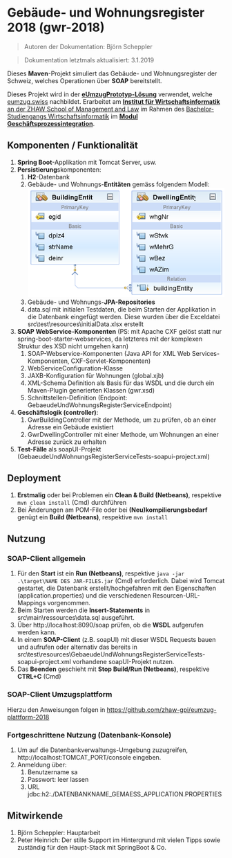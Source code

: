 # Gebäude- und Wohnungsregister 2018 (gwr-2018)

> Autoren der Dokumentation: Björn Scheppler

> Dokumentation letztmals aktualisiert: 3.1.2019

Dieses **Maven**-Projekt simuliert das Gebäude- und Wohnungsregister der Schweiz, welches Operationen über **SOAP** bereitstellt.

Dieses Projekt wird in der [**eUmzugPrototyp-Lösung**](https://github.com/zhaw-gpi/eumzug-plattform-2018) verwendet, welche [eumzug.swiss](https://www.eumzug.swiss) nachbildet. Erarbeitet am [**Institut für Wirtschaftsinformatik** an der ZHAW School of Management and Law](http://www.zhaw.ch/iwi) im Rahmen des [Bachelor-Studiengangs Wirtschaftsinformatik](https://www.zhaw.ch/de/sml/studium/bachelor/wirtschaftsinformatik/) im [**Modul Geschäftsprozessintegration**](https://modulmanagement.sml.zhaw.ch/StaticModDescAblage/Modulbeschreibung_w.BA.XX.2GPI-WIN.XX.pdf).


## Komponenten / Funktionalität
1. **Spring Boot**-Applikation mit Tomcat Server, usw.
2. **Persistierung**skomponenten:
    1. **H2**-Datenbank
    2. Gebäude- und Wohnungs-**Entitäten** gemäss folgendem Modell:
![Klassendiagramm](src/docs/images/Class_Diagram.png "Klassendigramm")
    3. Gebäude- und Wohnungs-**JPA-Repositories**
    4. data.sql mit initialen Testdaten, die beim Starten der Applikation in die Datenbank eingefügt werden. Diese wurden über die Exceldatei src\test\resources\initialData.xlsx erstellt
3. **SOAP WebService-Komponenten** (PS: mit Apache CXF gelöst statt nur spring-boot-starter-webservices, da letzteres mit der komplexen Struktur des XSD nicht umgehen kann)
    1. SOAP-Webservice-Komponenten (Java API for XML Web Services-Komponenten,  CXF-Servlet-Komponenten)
    2. WebServiceConfiguration-Klasse
    3. JAXB-Konfiguration für Wohnungen (global.xjb)
    4. XML-Schema Definition als Basis für das WSDL und die durch ein Maven-Plugin generierten Klassen (gwr.xsd)
    5. Schnittstellen-Definition (Endpoint: GebaeudeUndWohnungsRegisterServiceEndpoint)
4. **Geschäftslogik (controller)**:
    1. GwrBuildingController mit der Methode, um zu prüfen, ob an einer Adresse ein Gebäude existiert
    2. GwrDwellingController mit einer Methode, um Wohnungen an einer Adresse zurück zu erhalten
5. **Test-Fälle** als soapUI-Projekt (GebaeudeUndWohnungsRegisterServiceTests-soapui-project.xml)

## Deployment
1. **Erstmalig** oder bei Problemen ein **Clean & Build (Netbeans)**, respektive `mvn clean install` (Cmd) durchführen
2. Bei Änderungen am POM-File oder bei **(Neu)kompilierungsbedarf** genügt ein **Build (Netbeans)**, respektive `mvn install`


## Nutzung
### SOAP-Client allgemein
1. Für den **Start** ist ein **Run (Netbeans)**, respektive `java -jar .\target\NAME DES JAR-FILES.jar` (Cmd) erforderlich. Dabei wird Tomcat gestartet, die Datenbank erstellt/hochgefahren mit den Eigenschaften (application.properties) und die verschiedenen Resourcen-URL-Mappings vorgenommen.
2. Beim Starten werden die **Insert-Statements** in src\main\ressources\data.sql ausgeführt.
3. Über http://localhost:8090/soap prüfen, ob die **WSDL** aufgerufen werden kann.
4. In einem **SOAP-Client** (z.B. soapUI) mit dieser WSDL Requests bauen und aufrufen oder alternativ das bereits in src\test\resources\GebaeudeUndWohnungsRegisterServiceTests-soapui-project.xml vorhandene soapUI-Projekt nutzen.
5. Das **Beenden** geschieht mit **Stop Build/Run (Netbeans)**, respektive **CTRL+C** (Cmd)

### SOAP-Client Umzugsplattform
Hierzu den Anweisungen folgen in https://github.com/zhaw-gpi/eumzug-plattform-2018

### Fortgeschrittene Nutzung (Datenbank-Konsole)
1. Um auf die Datenbankverwaltungs-Umgebung zuzugreifen, http://localhost:TOMCAT_PORT/console eingeben.
2. Anmeldung über:
    1. Benutzername sa
    2. Passwort: leer lassen
    3. URL jdbc:h2:./DATENBANKNAME_GEMAESS_APPLICATION.PROPERTIES

## Mitwirkende
1. Björn Scheppler: Hauptarbeit
2. Peter Heinrich: Der stille Support im Hintergrund mit vielen Tipps sowie zuständig für den Haupt-Stack mit SpringBoot & Co.